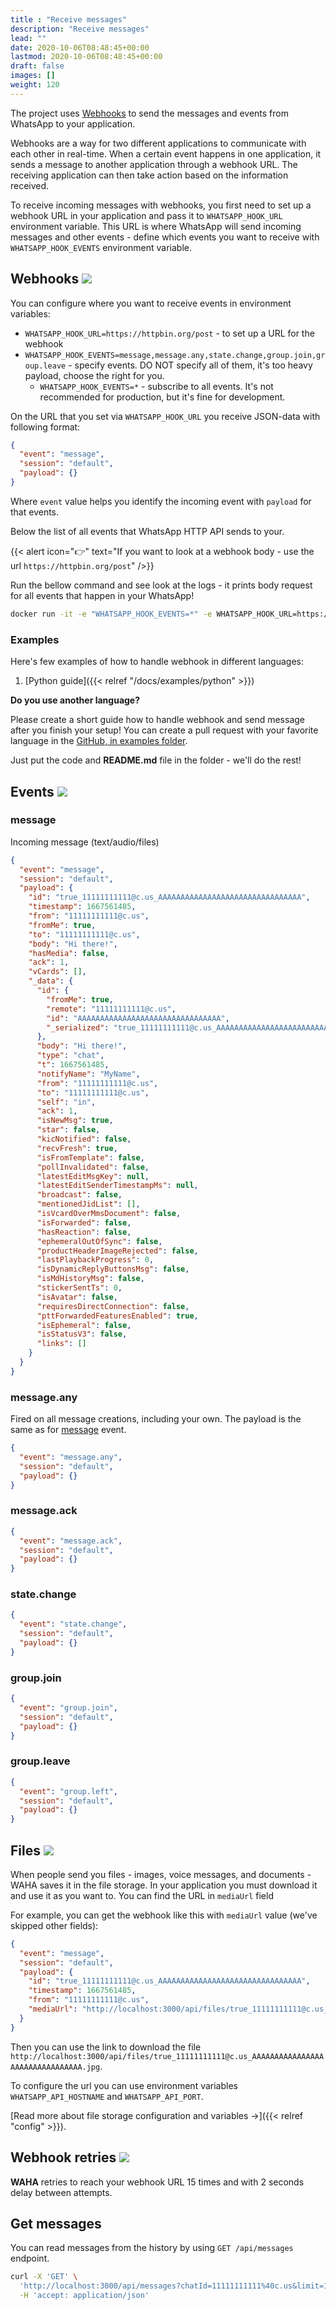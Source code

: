 ```yaml
---
title : "Receive messages"
description: "Receive messages"
lead: ""
date: 2020-10-06T08:48:45+00:00
lastmod: 2020-10-06T08:48:45+00:00
draft: false
images: []
weight: 120
---
```


The project uses [Webhooks](https://en.wikipedia.org/wiki/Webhook) to send the messages and events from WhatsApp to your
application.

Webhooks are a way for two different applications to communicate with each other in real-time.
When a certain event happens in one application, it sends a message to another application through a webhook URL.
The receiving application can then take action based on the information received.

To receive incoming messages with webhooks,
you first need to set up a webhook URL in your application and pass it to `WHATSAPP_HOOK_URL` environment variable.
This URL is where WhatsApp will send incoming messages and other events -
define which events you want to receive with `WHATSAPP_HOOK_EVENTS` environment variable.

## Webhooks ![](/images/versions/core.png)

You can configure where you want to receive events in environment variables:

- `WHATSAPP_HOOK_URL=https://httpbin.org/post`  - to set up a URL for the webhook
- `WHATSAPP_HOOK_EVENTS=message,message.any,state.change,group.join,group.leave` - specify events. DO NOT specify all of
  them, it's too heavy payload, choose the right for you.
  - `WHATSAPP_HOOK_EVENTS=*` - subscribe to all events. It's not recommended for production, but it's fine for
  development.

On the URL that you set via `WHATSAPP_HOOK_URL` you receive JSON-data with following format:

```json
{
  "event": "message",
  "session": "default",
  "payload": {}
}
```

Where `event` value helps you identify the incoming event with `payload` for that events.

Below the list of all events that WhatsApp HTTP API sends to your.

{{< alert icon="👉" text="If you want to look at a webhook body - use the url `https://httpbin.org/post`" />}}

Run the bellow command and see look at the logs - it prints body request for all events that happen in your WhatsApp!

```bash
docker run -it -e "WHATSAPP_HOOK_EVENTS=*" -e WHATSAPP_HOOK_URL=https://httpbin.org/post -p 3000:3000 devlikeapro/whatsapp-http-api
```

### Examples
Here's few examples of how to handle webhook in different languages:
1. [Python guide]({{< relref "/docs/examples/python" >}})

**Do you use another language?**

Please create a short guide how to handle webhook and send message after you finish your setup!
You can create a pull request with your favorite language in the [GitHub, in examples folder](https://github.com/devlikeapro/whatsapp-http-api/tree/core/examples).

Just put the code and **README.md** file in the folder - we'll do the rest!


## Events ![](/images/versions/core.png)

### message

Incoming message (text/audio/files)

```json
{
  "event": "message",
  "session": "default",
  "payload": {
    "id": "true_11111111111@c.us_AAAAAAAAAAAAAAAAAAAAAAAAAAAAAAAA",
    "timestamp": 1667561485,
    "from": "11111111111@c.us",
    "fromMe": true,
    "to": "11111111111@c.us",
    "body": "Hi there!",
    "hasMedia": false,
    "ack": 1,
    "vCards": [],
    "_data": {
      "id": {
        "fromMe": true,
        "remote": "11111111111@c.us",
        "id": "AAAAAAAAAAAAAAAAAAAAAAAAAAAAAAAA",
        "_serialized": "true_11111111111@c.us_AAAAAAAAAAAAAAAAAAAAAAAAAAAAAAAA"
      },
      "body": "Hi there!",
      "type": "chat",
      "t": 1667561485,
      "notifyName": "MyName",
      "from": "11111111111@c.us",
      "to": "11111111111@c.us",
      "self": "in",
      "ack": 1,
      "isNewMsg": true,
      "star": false,
      "kicNotified": false,
      "recvFresh": true,
      "isFromTemplate": false,
      "pollInvalidated": false,
      "latestEditMsgKey": null,
      "latestEditSenderTimestampMs": null,
      "broadcast": false,
      "mentionedJidList": [],
      "isVcardOverMmsDocument": false,
      "isForwarded": false,
      "hasReaction": false,
      "ephemeralOutOfSync": false,
      "productHeaderImageRejected": false,
      "lastPlaybackProgress": 0,
      "isDynamicReplyButtonsMsg": false,
      "isMdHistoryMsg": false,
      "stickerSentTs": 0,
      "isAvatar": false,
      "requiresDirectConnection": false,
      "pttForwardedFeaturesEnabled": true,
      "isEphemeral": false,
      "isStatusV3": false,
      "links": []
    }
  }
}
```

### message.any

Fired on all message creations, including your own. The payload is the same as for [message](#message) event.

```json
{
  "event": "message.any",
  "session": "default",
  "payload": {}
}
```

### message.ack

```json
{
  "event": "message.ack",
  "session": "default",
  "payload": {}
}
```

### state.change

```json
{
  "event": "state.change",
  "session": "default",
  "payload": {}
}
```

### group.join

```json
{
  "event": "group.join",
  "session": "default",
  "payload": {}
}
```

### group.leave

```json
{
  "event": "group.left",
  "session": "default",
  "payload": {}
}
```

## Files ![](/images/versions/plus.png)

When people send you files - images, voice messages, and documents - WAHA saves it in the file storage.
In your application you must download it and use it as you want to. You can find the URL in `mediaUrl` field

For example, you can get the webhook like this with `mediaUrl` value (we've skipped other fields):

```json
{
  "event": "message",
  "session": "default",
  "payload": {
    "id": "true_11111111111@c.us_AAAAAAAAAAAAAAAAAAAAAAAAAAAAAAAA",
    "timestamp": 1667561485,
    "from": "11111111111@c.us",
    "mediaUrl": "http://localhost:3000/api/files/true_11111111111@c.us_AAAAAAAAAAAAAAAAAAAAAAAAAAAAAAAA.jpg"
  }
}
```
Then you can use the link to download the file `http://localhost:3000/api/files/true_11111111111@c.us_AAAAAAAAAAAAAAAAAAAAAAAAAAAAAAAA.jpg`.

To configure the url you can use environment variables `WHATSAPP_API_HOSTNAME` and `WHATSAPP_API_PORT`.

[Read more about file storage configuration and variables ->]({{< relref "config" >}}).

## Webhook retries ![](/images/versions/plus.png)

**WAHA** retries to reach your webhook URL 15 times and with 2 seconds delay between attempts.

## Get messages
You can read messages from the history by using `GET /api/messages` endpoint.

```bash
curl -X 'GET' \
  'http://localhost:3000/api/messages?chatId=11111111111%40c.us&limit=1000&session=default' \
  -H 'accept: application/json'
```
